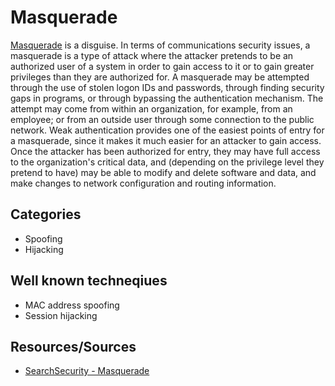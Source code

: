 # Masquerade

[Masquerade](https://searchsecurity.techtarget.com/definition/masquerade) is a disguise. In terms of communications security issues, a masquerade is a type of attack where the attacker pretends to be an authorized user of a system in order to gain access to it or to gain greater privileges than they are authorized for. A masquerade may be attempted through the use of stolen logon IDs and passwords, through finding security gaps in programs, or through bypassing the authentication mechanism. The attempt may come from within an organization, for example, from an employee; or from an outside user through some connection to the public network. Weak authentication provides one of the easiest points of entry for a masquerade, since it makes it much easier for an attacker to gain access. Once the attacker has been authorized for entry, they may have full access to the organization's critical data, and (depending on the privilege level they pretend to have) may be able to modify and delete software and data, and make changes to network configuration and routing information.

## Categories

* Spoofing
* Hijacking

## Well known techneqiues

* MAC address spoofing
* Session hijacking

## Resources/Sources

* [SearchSecurity - Masquerade](https://searchsecurity.techtarget.com/definition/masquerade)